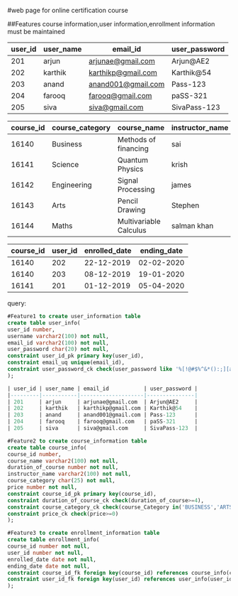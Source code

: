 #web page for online certification course

##Features
course information,user information,enrollment information must be maintained

| user_id | user_name | email_id           | user_password |
|---------|-----------|--------------------|---------------|
| 201     | arjun     | arjunae@gmail.com  | Arjun@AE2     |
| 202     | karthik   | karthikp@gmail.com | Karthik@54    |
| 203     | anand     | anand001@gmail.com | Pass-123      |
| 204     | farooq    | farooq@gmail.com   | paSS-321      |
| 205     | siva      | siva@gmail.com     | SivaPass-123  |


|  course_id | course_category | course_name            | instructor_name | duration_of_course | price |
|------------|-----------------|------------------------|-----------------|--------------------|-------|
| 16140      | Business        | Methods of financing   | sai             | 6                  | 550   |
| 16141      | Science         | Quantum Physics        | krish           | 18                 | 2900  |
| 16142      | Engineering     | Signal Processing      | james           | 15                 | 1200  |
| 16143      | Arts            | Pencil Drawing         | Stephen         | 8                  | 390   |
| 16144      | Maths           | Multivariable Calculus | salman khan     | 18                 | 250   |


| course_id | user_id | enrolled_date | ending_date |
|-----------|---------|---------------|-------------|
| 16140     | 202     | 22-12-2019    | 02-02-2020  |
| 16140     | 203     | 08-12-2019    | 19-01-2020  |
| 16141     | 201     | 01-12-2019    | 05-04-2020  |

query:
```sql
#Feature1 to create user_information table
create table user_info(
user_id number,
username varchar2(100) not null,
email_id varchar2(100) not null,
user_password char(20) not null,
constraint user_id_pk primary key(user_id),
constraint email_uq unique(email_id),
constraint user_password_ck check(user_password like '%[!@#$%^&*():;][a-z][A-Z][0-9]%')
);

| user_id | user_name | email_id           | user_password |
|---------|-----------|--------------------|---------------|
| 201     | arjun     | arjunae@gmail.com  | Arjun@AE2     |
| 202     | karthik   | karthikp@gmail.com | Karthik@54    |
| 203     | anand     | anand001@gmail.com | Pass-123      |
| 204     | farooq    | farooq@gmail.com   | paSS-321      |
| 205     | siva      | siva@gmail.com     | SivaPass-123  |

#Feature2 to create course_information table
create table course_info(
course_id number,
course_name varchar2(100) not null,
duration_of_course number not null,
instructor_name varchar2(100) not null,
course_category char(25) not null,
price number not null,
constraint course_id_pk primary key(course_id),
constraint duration_of_course_ck check(duration_of_course>=4),
constraint course_category_ck check(course_Category in('BUSINESS','ARTS','SCIENCE','ENGINEERING','MATHS')),
constraint price_ck check(price>=0)
);

#Feature3 to create enrollment_information table
create table enrollment_info(
course_id number not null,
user_id number not null,
enrolled_date date not null,
ending_date date not null,
constraint course_id_fk foreign key(course_id) references course_info(course_id),
constraint user_id_fk foreign key(user_id) references user_info(user_id)
);
```


